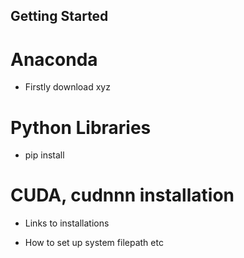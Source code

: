## Getting Started

# Anaconda
- Firstly download xyz

# Python Libraries
- pip install

# CUDA, cudnnn installation
- Links to installations

- How to set up system filepath etc
